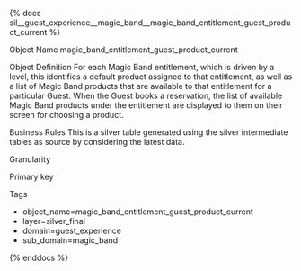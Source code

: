 {% docs sil__guest_experience__magic_band__magic_band_entitlement_guest_product_current %}

Object Name
magic_band_entitlement_guest_product_current

Object Definition
For each Magic Band entitlement, which is driven by a level, this identifies a default product assigned to that entitlement, as well as a list of Magic Band products that are available to that entitlement for a particular Guest.  When the Guest books a reservation, the list of available Magic Band products under the entitlement are displayed to them on their screen for choosing a product.

Business Rules
This is a silver table generated using the silver intermediate tables as source by considering the latest data.

Granularity

Primary key

Tags
- object_name=magic_band_entitlement_guest_product_current
- layer=silver_final
- domain=guest_experience
- sub_domain=magic_band

{% enddocs %}